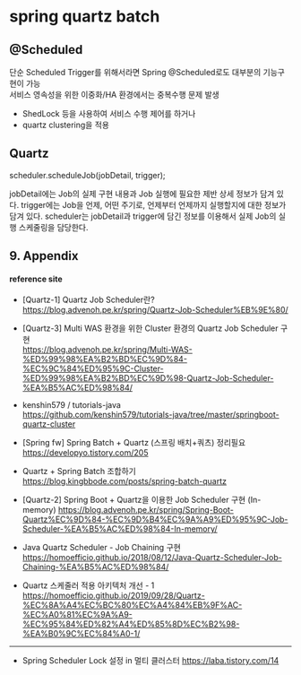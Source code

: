 
# spring quartz batch

## @Scheduled 
단순 Scheduled Trigger를 위해서라면 Spring @Scheduled로도 대부분의 기능구현이 가능  
서비스 영속성을 위한 이중화/HA 환경에서는 중복수행 문제 발생
- ShedLock 등을 사용하여 서비스 수행 제어를 하거나 
- quartz clustering을 적용

## Quartz

scheduler.scheduleJob(jobDetail, trigger);

jobDetail에는 Job의 실제 구현 내용과 Job 실행에 필요한 제반 상세 정보가 담겨 있다.
trigger에는 Job을 언제, 어떤 주기로, 언제부터 언제까지 실행할지에 대한 정보가 담겨 있다.
scheduler는 jobDetail과 trigger에 담긴 정보를 이용해서 실제 Job의 실행 스케줄링을 담당한다.

## 9. Appendix

#### reference site

+ [Quartz-1] Quartz Job Scheduler란?  
https://blog.advenoh.pe.kr/spring/Quartz-Job-Scheduler%EB%9E%80/

+ [Quartz-3] Multi WAS 환경을 위한 Cluster 환경의 Quartz Job Scheduler 구현  
https://blog.advenoh.pe.kr/spring/Multi-WAS-%ED%99%98%EA%B2%BD%EC%9D%84-%EC%9C%84%ED%95%9C-Cluster-%ED%99%98%EA%B2%BD%EC%9D%98-Quartz-Job-Scheduler-%EA%B5%AC%ED%98%84/

+ kenshin579 / tutorials-java  
https://github.com/kenshin579/tutorials-java/tree/master/springboot-quartz-cluster


+ [Spring fw] Spring Batch + Quartz (스프링 배치+쿼츠) 정리필요  
https://developyo.tistory.com/205

+ Quartz + Spring Batch 조합하기  
https://blog.kingbbode.com/posts/spring-batch-quartz

+ [Quartz-2] Spring Boot + Quartz을 이용한 Job Scheduler 구현 (In-memory)
https://blog.advenoh.pe.kr/spring/Spring-Boot-Quartz%EC%9D%84-%EC%9D%B4%EC%9A%A9%ED%95%9C-Job-Scheduler-%EA%B5%AC%ED%98%84-In-memory/

+ Java Quartz Scheduler - Job Chaining 구현  
https://homoefficio.github.io/2018/08/12/Java-Quartz-Scheduler-Job-Chaining-%EA%B5%AC%ED%98%84/

+ Quartz 스케줄러 적용 아키텍처 개선 - 1  
https://homoefficio.github.io/2019/09/28/Quartz-%EC%8A%A4%EC%BC%80%EC%A4%84%EB%9F%AC-%EC%A0%81%EC%9A%A9-%EC%95%84%ED%82%A4%ED%85%8D%EC%B2%98-%EA%B0%9C%EC%84%A0-1/

---

+ Spring Scheduler Lock 설정 in 멀티 클러스터
https://laba.tistory.com/14

